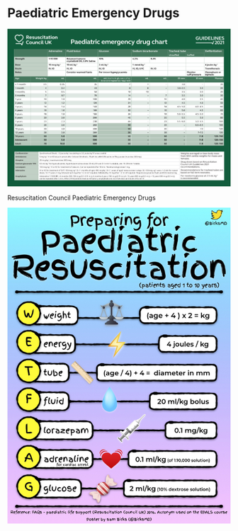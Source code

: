# Paediatric Emergency Drugs

![](attachments/Paediatric_Drugs.png)

Resuscitation Council Paediatric Emergency Drugs


![](attachments/WETFLAG.png)